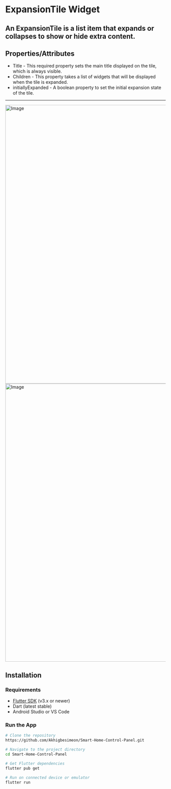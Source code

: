 # ExpansionTile Widget

An ExpansionTile is a list item that expands or collapses to show or hide extra content.
---

## Properties/Attributes
- Title - This required property sets the main title displayed on the tile, which is always visible.
- Children - This property takes a list of widgets that will be displayed when the tile is expanded.
- initiallyExpanded - A boolean property to set the initial expansion state of the tile.
---

<img width="1919" height="872" alt="Image" src="https://github.com/user-attachments/assets/0667f020-a49f-46a8-bc42-438ba2b208b8" />

<img width="1918" height="870" alt="Image" src="https://github.com/user-attachments/assets/a5124884-1034-4231-8ccd-030c59d1dc79" />


## Installation

### Requirements
- [Flutter SDK](https://flutter.dev/docs/get-started/install) (v3.x or newer)  
- Dart (latest stable)  
- Android Studio or VS Code  

### Run the App

```bash
# Clone the repository
https://github.com/Akhigbesimeon/Smart-Home-Control-Panel.git

# Navigate to the project directory
cd Smart-Home-Control-Panel

# Get Flutter dependencies
flutter pub get

# Run on connected device or emulator
flutter run
